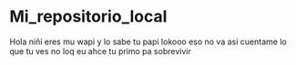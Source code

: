 # Mi_repositorio_local
Hola niñi eres mu wapi y lo sabe tu papi
lokooo eso no va asi cuentame lo que tu ves no loq eu ahce tu primo pa sobrevivir
